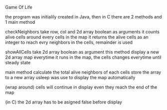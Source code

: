 Game Of Life

the program was initialily created in Java, then in C
there are 2 methods and 1 main method

checkNeighbors take row, col and 2d array boolean as arguments
it counts alive cells around every cells in the map
it returns the alive cells as an integer
to reach evry neighbors in the cells, remainder is used

showAllCells take 2d array boolean as argument
this method display a new 2d array map everytime it runs
in the map, the cells changes everytime until steady state

main method calculate the total alive neighbors of each cells
store the array to a new array
usleep was use to display the map automatically


(wrap around) cells will continue in display even they reach the end of the map

(in C) the 2d array has to be asigned false before display
